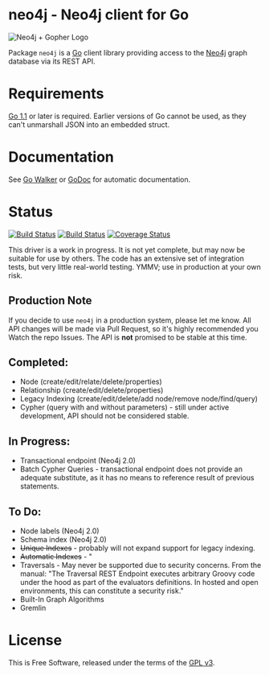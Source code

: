 neo4j - Neo4j client for Go
===========================

![Neo4j + Gopher Logo](https://raw.github.com/jmcvetta/neo4j/master/neo4j_gopher.png)

Package `neo4j` is a [Go](http://golang.org) client library providing access to
the [Neo4j](http://www.neo4j.org) graph database via its REST API.


# Requirements

[Go 1.1](http://golang.org/doc/go1.1) or later is required.  Earlier versions
of Go cannot be used, as they can't unmarshall JSON into an embedded struct.


# Documentation

See [Go Walker](http://gowalker.org/github.com/jmcvetta/neo4j) or
[GoDoc](http://godoc.org/github.com/jmcvetta/neo4j) for automatic
documentation.



# Status

[![Build Status](https://travis-ci.org/jmcvetta/neo4j.png?branch=master)](https://travis-ci.org/jmcvetta/neo4j)
[![Build Status](https://drone.io/github.com/jmcvetta/neo4j/status.png)](https://drone.io/github.com/jmcvetta/neo4j/latest)
[![Coverage Status](https://coveralls.io/repos/jmcvetta/neo4j/badge.png?branch=master)](https://coveralls.io/r/jmcvetta/neo4j)

This driver is a work in progress.  It is not yet complete, but may now be
suitable for use by others.  The code has an extensive set of integration
tests, but very little real-world testing.  YMMV; use in production at your own
risk.

## Production Note

If you decide to use `neo4j` in a production system, please let me know.  All
API changes will be made via Pull Request, so it's highly recommended you Watch
the repo Issues.  The API is **not** promised to be stable at this time.


## Completed:

* Node (create/edit/relate/delete/properties)
* Relationship (create/edit/delete/properties)
* Legacy Indexing (create/edit/delete/add node/remove node/find/query)
* Cypher (query with and without parameters) - still under active development,
  API should not be considered stable.

## In Progress:

* Transactional endpoint (Neo4j 2.0)
* Batch Cypher Queries - transactional endpoint does not provide an adequate
  substitute, as it has no means to reference result of previous statements.

## To Do:

* Node labels (Neo4j 2.0)
* Schema index (Neo4j 2.0)
* ~~Unique Indexes~~ - probably will not expand support for legacy indexing.
* ~~Automatic Indexes~~ - "
* Traversals - May never be supported due to security concerns.  From the
  manual:  "The Traversal REST Endpoint executes arbitrary Groovy code under
  the hood as part of the evaluators definitions. In hosted and open
  environments, this can constitute a security risk."
* Built-In Graph Algorithms
* Gremlin


# License

This is Free Software, released under the terms of the [GPL
v3](http://www.gnu.org/copyleft/gpl.html).

